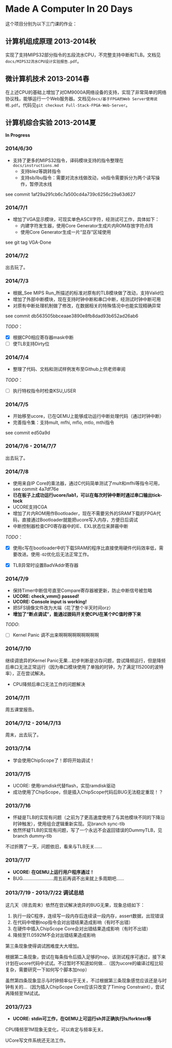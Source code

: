 
# Made A Computer In 20 Days

这个项目分别为以下三门课的作业：

## 计算机组成原理 2013-2014秋

实现了支持MIPS32部分指令的五段流水CPU，不完整支持中断和TLB。文档见`docs/MIPS32流水CPU设计实验报告.pdf`。

## 微计算机技术 2013-2014春

在上述CPU的基础上增加了对DM9000A网络设备的支持，实现了非常简单的网络协议栈，能够运行一个Web服务器。文档见`docs/基于FPGA的Web Server使用说明.pdf`。代码见`git checkout Full-Stack-FPGA-Web-Server`。

## 计算机综合实验 2013-2014夏

__In Progress__

### 2014/6/30

- 支持了更多的MIPS32指令，译码模块支持的指令整理在`docs/instructions.md`
    - 支持blez等跳转指令
    - 支持sb/lbu指令：需要对流水线做改动，sb指令需要拆分为两个读写操作，暂停流水线

see commit 1af29a291cb6c7a500cd4a739c6256c29a63d627

### 2014/7/1

- 增加了VGA显示模块，可现实单色ASCII字符，经测试可工作，具体如下：
    + 内建字符发生器，使用Core Generator生成片内ROM存放字符点阵
    + 使用Core Generator生成一片“显存”区域使用

see git tag VGA-Done

### 2014/7/2

出去玩了。

### 2014/7/3

- 根据_See MIPS Run_所描述的标准对原有的TLB模块做了改动，支持Valid位
- 增加了外部中断模块，现在支持时钟中断和串口中断，经测试时钟中断可用
- 对原有中断处理机制做了修改，在数据相关的特殊情况中也能实现精确异常

see commit db563505bbceaae3890e8fb8dad93b652ad26ab6

*TODO*：

- [x] 根据CP0相应寄存器mask中断 
- [ ] 使TLB支持Dirty位

### 2014/7/4

- 整理了代码、文档和测试样例发布至Github上供老师审阅

*TODO*：

- [ ] 执行特权指令时检查KSU_USER

### 2014/7/5

- 开始移至ucore，已在QEMU上能够成功运行中断处理代码（通过时钟中断）
- 完善指令集：支持mult, mfhi, mflo, mtlo, mthi指令

see commit ed50a9d

### 2014/7/6 - 2014/7/7

出去玩了。

### 2014/7/8

- 使用来自IP Core的乘法器，通过C代码简单测试了mult和mfhi等指令可用，see commit 4a7df76e
- **已在板子上成功运行ucore/lab1，可以在每次时钟中断时通过串口输出tick-tock**
- UCORE支持CGA
- 增加了片内ROM用作Bootloader，现在不需要另外的SRAM下载的FPGA代码，直接通过Bootloader就能把ucore写入内存，方便日后调试
- 中断控制器检查CP0寄存器中的IE、EXL状态位来屏蔽中断

*TODO*：

- [x] 使用c写在bootloader中的下载SRAM的程序比直接使用硬件代码效率低，需要改进。使用`-O2`优化后无法正常工作。
- [x] TLB异常时设置BadVAddr寄存器


### 2014/7/9

- 保持Timer中断信号直至Compare寄存器被更新，防止中断信号被忽略
- **UCORE: check_vmm() passed!**
- **UCORE: Console input is working!**
- 把SFS镜像文件改为大端（花了整个半天时间orz）
- **增加了“断点调试”，能通过拨码开关使CPU在某个PC值时停下来**

*TODO*:

- [ ] Kernel Panic 调不出来啊啊啊啊啊啊啊啊啊


### 2014/7/10

继续调诡异的Kernel Panic无果…初步判断是访存问题，尝试降频运行，但是降频后串口无法正常运行（因为串口模块使用了单独的时钟，为了满足115200的波特率），正在尝试解决。

- CPU降频后串口无法工作的问题解决

### 2014/7/11

周五课堂报告。

### 2014/7/12 - 2014/7/13

周末，出去玩了。

### 2013/7/14

- 学会使用ChipScope了！即将开始调试！

### 2013/7/15

- UCORE: 使用ramdisk代替flash，实现ramdisk驱动
- 成功使用了ChipScope，但是插入ChipScope代码后BUG无法稳定重现！？

### 2013/7/16

- 怀疑是TLB的实现有问题（之前为了更高速度使用了与其他模块不同的下降沿时钟触发），使用组合逻辑重新实现。见branch sync-tlb
- 依然怀疑TLB的实现有问题，写了一个永远不会返回错误的DummyTLB，见branch dummy-tlb

不过折腾了一天，问题依旧，看来与TLB无关……

### 2013/7/17

- **UCORE: 在QEMU上运行用户程序通过！**
- BUG……………………周五前再调不出来就上多周期吧……

### 2013/7/19 - 2013/7/22 调试总结

这几天（除去周末）依然在尝试解决诡异的BUG无果，现象总结如下：

1. 执行一段C程序，连续写一段内存后连续读一段内存，assert数据，出现错误
2. 在代码中增删nop指令会对出错结果造成影响（有时不出错）
3. 在硬件中插入ChipScope Core会对出错结果造成影响（有时不出错）
4. 降频至11.0592M不会对出错结果造成影响

第三条现象使得调试困难度大大增加。

根据第二条现象，尝试在每条指令后插入足够的nop，该测试程序可通过，接下来计划在ucore代码中试试。不过暂时不知道如何做…（因为ucore的编译过程比较复杂，需要研究一下如何写个脚本加nop）

虽然第四条现象显示与时钟频率似乎无关，不过根据第三条现象感觉应该还是与时钟有关的…（因为插入ChipScope Core应该只改变了Timing Constraint），尝试再降频至1M试试。

### 2013/7/23

- **UCORE: stdin可工作，在QEMU上可运行sh并正确执行ls/forktest等**

CPU降频至1M现象无变化，可以肯定与频率无关。

UCore写文件系统还无法工作。
